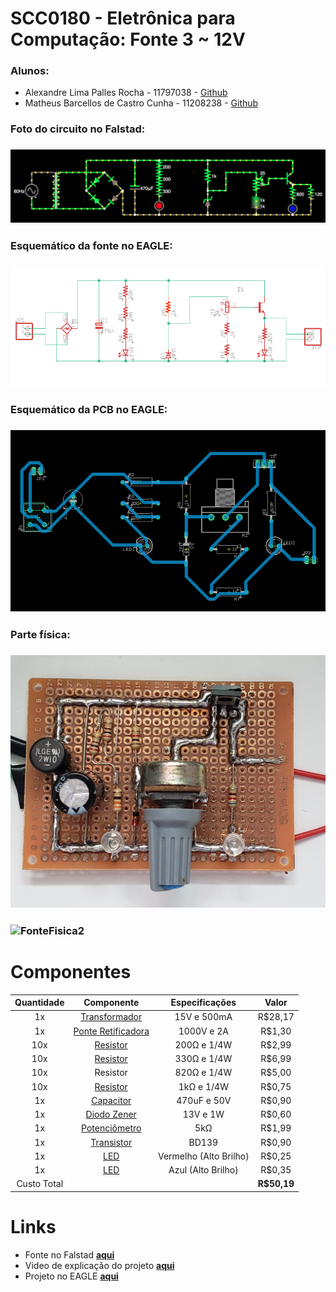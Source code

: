# SCC0180 - Eletrônica para Computação: Fonte 3 ~ 12V

### Alunos:
- Alexandre Lima Palles Rocha - 11797038 - [Github](https://github.com/Alexandre-Palles)
- Matheus Barcellos de Castro Cunha - 11208238 - [Github](https://github.com/matheushw)


### Foto do circuito no Falstad:
### ![Falstad](Falstad.png)

### Esquemático da fonte no EAGLE:
### ![EAGLE_FONTE](EAGLE_FONTE.png)

### Esquemático da PCB no EAGLE:
### ![EAGLE_PCB](EAGLE_PCB.png)

### Parte física:
### ![FonteFisica](FonteFisica.jpg)
### ![FonteFisica2](FonteFisica2.jpg)

# Componentes
| **Quantidade** | **Componente** | **Especificações** | **Valor** |
|:---------------:|:---------------:|:-------------:|:---------------:|
| 1x |[Transformador](https://www.americanas.com.br/produto/213215611/transformador-entrada-110-220-saida-0-15v-500ma?WT.srch=1&acc=e789ea56094489dffd798f86ff51c7a9&epar=bp_pl_00_go_pla_casaeconst_geral_gmv&gclid=CjwKCAjwrvv3BRAJEiwAhwOdMyr-fa3ot-LV1x7yE8mnru6MTkeDwGg72wlTrGV24NYcF5T_Roa2sBoCFkIQAvD_BwE&i=5d712b2d49f937f6250d8225&o=5d6e96436c28a3cb509126ac&opn=YSMESP&sellerid=10428528000110) | 15V e 500mA | R$28,17 |
| 1x |[Ponte Retificadora](https://www.autocorerobotica.com.br/2w10-ponte-retificadora-1000v-2a) | 1000V e 2A | R$1,30 |
| 10x |[Resistor](https://www.magazineluiza.com.br/20-resistor-200-ohm-1-4w-casa-da-robotica/p/jahg4d02bd/rc/rcnm/?&1=1&seller_id=casadarobotica&&utm_source=google&utm_medium=pla&utm_campaign=&partner_id=54222&gclid=CjwKCAjwrvv3BRAJEiwAhwOdM0nr_gGCuMlmJNNXnZJc7zP40bANqfRbu4sNi5f4ybwsfB4tmBOP2RoCRtsQAvD_BwE) | 200Ω e 1/4W | R$2,99 |
| 10x |[Resistor](https://produto.mercadolivre.com.br/MLB-1081590858-resistor-330-ohm-14w-x10-unidades-_JM?matt_tool=79246729&matt_word&gclid=CjwKCAjwrvv3BRAJEiwAhwOdMxfc-Wb-Vj7uST-Bl0sPwud6hYj0OiS_j8SGzs_ZKOX0M5Ny0XoHoBoCj-QQAvD_BwE&quantity=1) | 330Ω e 1/4W | R$6,99 |
| 10x | Resistor | 820Ω e 1/4W | R$5,00 |
| 10x |[Resistor](https://www.robocore.net/loja/itens-eletronicos/resistor-1k-pacote-com-10-unidades?gclid=CjwKCAjwrvv3BRAJEiwAhwOdMwuhosSM-JDTUyn6lY5W_EmAhNuJSJ3X4foISeOunrbZ_ssohOUY9RoCutkQAvD_BwE) | 1kΩ e 1/4W | R$0,75 |
| 1x |[Capacitor](https://www.eletrogate.com/capacitor-eletrolitico-470uf-x-50v?utm_source=Site&utm_medium=GoogleMerchant&utm_campaign=GoogleMerchant&gclid=Cj0KCQjw3Nv3BRC8ARIsAPh8hgJ2Kgakz5yJfnDUHAmi37V7dUP6w2IKSyBl1VksmPlQwvk_MMea2ZgaAmnKEALw_wcB) | 470uF e 50V | R$0,90 |
| 1x |[Diodo Zener](https://www.americanas.com.br/produto/1397103736?opn=YSMESP&sellerid=4145166000157&epar=bp_pl_00_go_am_todas_geral_gmv&WT.srch=1&acc=e789ea56094489dffd798f86ff51c7a9&i=5dd8ae5049f937f6254fab94&o=5df60079f8e95eac3dac6177&gclid=Cj0KCQjw3Nv3BRC8ARIsAPh8hgIL562GLJVjPZFYEWPE8kXANQGuBsye2JKJisaPoG6w3PX7TJy3cGIaAltrEALw_wcB) | 13V e 1W | R$0,60 |
| 1x |[Potenciômetro](https://www.magazineluiza.com.br/potenciometro-5k-linear-estriado-15mm-wh148-b5k-l15-ncl/p/cb244eacd6/cj/ptct/?&1=1&seller_id=casadarobotica&&utm_source=google&utm_medium=pla&utm_campaign=&partner_id=54222&gclid=CjwKCAjwxev3BRBBEiwAiB_PWCzLCRQFZbqyxHrqGAP6q1-wtv8JZTKYs0IlJbpythvAmF4CQ-itcRoCl3wQAvD_BwE) | 5kΩ | R$1,99 |
| 1x |[Transistor](https://www.autocorerobotica.com.br/bd139-transistor-npn) | BD139 | R$0,90 |
| 1x |[LED](https://www.autocorerobotica.com.br/led-alto-brilho-5mm-vermelho) | Vermelho (Alto Brilho) | R$0,25 |
| 1x |[LED](https://www.autocorerobotica.com.br/led-alto-brilho-5mm-azul) | Azul (Alto Brilho) | R$0,35 |
|Custo Total || | **R$50,19** |

# Links
<!-- - Fonte no Falstad **[aqui](http://tinyurl.com/y7b4mfw5)**
- Fonte no Falstad **[aqui](http://tinyurl.com/ya3w26kn)**
http://tinyurl.com/ya4yqcnk
http://tinyurl.com/y976bu3u -->
- Fonte no Falstad **[aqui](http://tinyurl.com/ycjoho2u)**
- Video de explicação do projeto **[aqui]()**
- Projeto no EAGLE **[aqui](https://drive.google.com/drive/folders/196MoCWf7vRKy96kijfpoS3ow3kDuRdcu?usp=sharing)**
